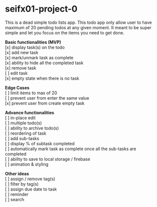 # seifx01-project-0

This is a dead simple todo lists app. This todo app only allow user to have maximum of 20 pending todos at any given moment. It meant to be super simple and let you focus on the items you need to get done. 

**Basic functionalities (MVP)**  
[x] display task(s) on the todo  
[x] add new task  
[x] mark/unmark task as complete  
[x] ability to hide all the completed task  
[x] remove task  
[ ] edit task  
[x] empty state when there is no task  


**Edge Cases**  
[ ] limit items to max of 20  
[ ] prevent user from enter the same value  
[x] prevent user from create empty task

**Advance functionalities**  
[ ] in-place edit  
[ ] multiple todo(s)  
[ ] ability to archive todo(s)  
[ ] reordering of task  
[ ] add sub-tasks  
[ ] display % of subtask completed   
[ ] automatically mark task as complete once all the sub-tasks are completed   
[ ] ability to save to local storage / firebase  
[ ] animation & styling   

**Other ideas**  
[ ] assign / remove tag(s)  
[ ] filter by tag(s)  
[ ] assign due date to task  
[ ] reminder  
[ ] search  


